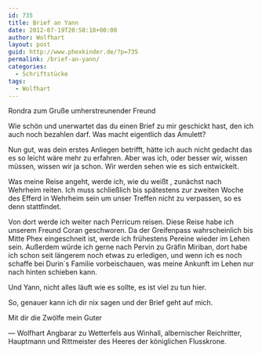 ```yaml
---
id: 735
title: Brief an Yann
date: 2012-07-19T20:58:18+00:00
author: Wolfhart
layout: post
guid: http://www.phexkinder.de/?p=735
permalink: /brief-an-yann/
categories:
  - Schriftstücke
tags:
  - Wolfhart
---
```

Rondra zum Gruße umherstreunender Freund

Wie schön und unerwartet das du einen Brief zu mir geschickt hast, den ich auch noch bezahlen darf. Was macht eigentlich das Amulett?<!--more-->


  
Nun gut, was dein erstes Anliegen betrifft, hätte ich auch nicht gedacht das es so leicht wäre mehr zu erfahren. Aber was ich, oder besser wir, wissen müssen, wissen wir ja schon. Wir werden sehen wie es sich entwickelt.
  
Was meine Reise angeht, werde ich, wie du weißt , zunächst nach Wehrheim reiten. Ich muss schließlich bis spätestens zur zweiten Woche des Efferd in Wehrheim sein um unser Treffen nicht zu verpassen, so es denn stattfindet.
  
Von dort werde ich weiter nach Perricum reisen. Diese Reise habe ich unserem Freund Coran geschworen. Da der Greifenpass wahrscheinlich bis Mitte Phex eingeschneit ist, werde ich frühestens Pereine wieder im Lehen sein. Außerdem würde ich gerne nach Pervin zu Gräfin Miriban, dort habe ich schon seit längerem noch etwas zu erledigen, und wenn ich es noch schaffe bei Durin\`s Familie vorbeischauen, was meine Ankunft im Lehen nur nach hinten schieben kann.
  
Und Yann, nicht alles läuft wie es sollte, es ist viel zu tun hier.
  
So, genauer kann ich dir nix sagen und der Brief geht auf mich.

Mit dir die Zwölfe mein Guter

&#8212; Wolfhart Angbarar zu Wetterfels aus Winhall, albernischer Reichritter, Hauptmann und Rittmeister des Heeres der königlichen Flusskrone.